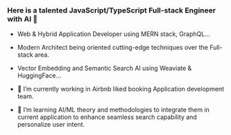 ### Here is a talented JavaScript/TypeScript Full-stack Engineer with AI 👋

- Web & Hybrid Application Developer using MERN stack, GraphQL...
- Modern Architect being oriented cutting-edge techniques over the Full-stack area.
- Vector Embedding and Semantic Search AI using Weaviate & HuggingFace...

- 🔭 I’m currently working in Airbnb liked booking Application development team.
- 👯 I’m learning AI/ML theory and methodologies to integrate them in current application to enhance seamless search capability and personalize user intent. 


<!--
Here are some ideas to get you started:

- 🔭 I’m currently working on ...
- 🌱 I’m currently learning ...
- 👯 I’m looking to collaborate on ...
- 🤔 I’m looking for help with ...
- 💬 Ask me about ...
- 📫 How to reach me: ...
- 😄 Pronouns: ...
- ⚡ Fun fact: ...
-->
